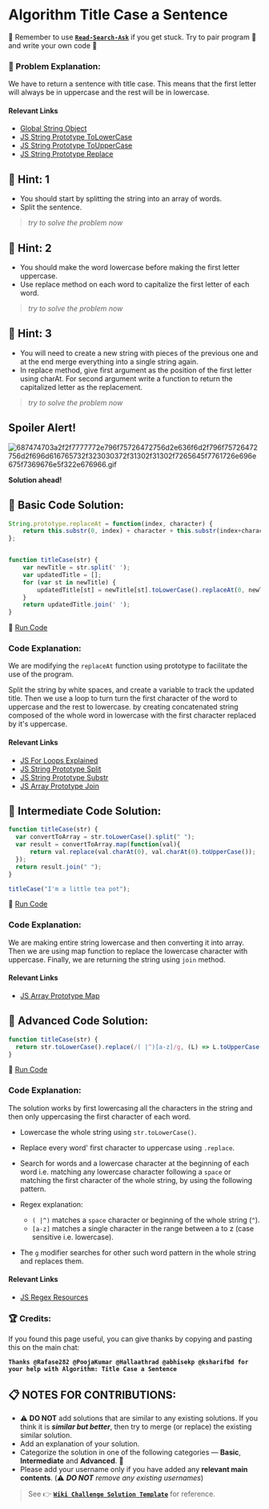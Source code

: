 # Algorithm Title Case a Sentence

:triangular_flag_on_post: Remember to use [**`Read-Search-Ask`**](FreeCodeCamp-Get-Help) if you get stuck. Try to pair program :busts_in_silhouette: and write your own code :pencil:

### :checkered_flag: Problem Explanation:

We have to return a sentence with title case. This means that the first letter will always be in uppercase and the rest will be in lowercase.

#### Relevant Links

- [Global String Object](https://developer.mozilla.org/en-US/docs/Web/JavaScript/Reference/Global_Objects/String)
- [JS String Prototype ToLowerCase](JS-String-Prototype-ToLowerCase)
- [JS String Prototype ToUpperCase](JS-String-Prototype-ToUpperCase)
- [JS String Prototype Replace](JS-String-Prototype-Replace)

## :speech_balloon: Hint: 1

- You should start by splitting the string into an array of words.
- Split the sentence.

> _try to solve the problem now_

## :speech_balloon: Hint: 2

- You should make the word lowercase before making the first letter uppercase.
- Use replace method on each word to capitalize the first letter of each word.

> _try to solve the problem now_

## :speech_balloon: Hint: 3

- You will need to create a new string with pieces of the previous one and at the end merge everything into a single string again.
- In replace method, give first argument as the position of the first letter using charAt. For second argument write a function to return the capitalized letter as the replacement.

> _try to solve the problem now_

## Spoiler Alert!

![687474703a2f2f7777772e796f75726472756d2e636f6d2f796f75726472756d2f696d616765732f323030372f31302f31302f7265645f7761726e696e675f7369676e5f322e676966.gif](https://files.gitter.im/FreeCodeCamp/Wiki/nlOm/thumb/687474703a2f2f7777772e796f75726472756d2e636f6d2f796f75726472756d2f696d616765732f323030372f31302f31302f7265645f7761726e696e675f7369676e5f322e676966.gif)

**Solution ahead!**

## :beginner: Basic Code Solution:

```javascript
String.prototype.replaceAt = function(index, character) {
    return this.substr(0, index) + character + this.substr(index+character.length);
};


function titleCase(str) {
    var newTitle = str.split(' ');
    var updatedTitle = [];
    for (var st in newTitle) {
        updatedTitle[st] = newTitle[st].toLowerCase().replaceAt(0, newTitle[st].charAt(0).toUpperCase());
    }
    return updatedTitle.join(' ');
}
```

:rocket: [Run Code](https://repl.it/CLjU/8)

### Code Explanation:

We are modifying the `replaceAt` function using prototype to facilitate the use of the program.

Split the string by white spaces, and create a variable to track the updated title. Then we use a loop to turn turn the first character of the word to uppercase and the rest to lowercase. by creating concatenated string composed of the whole word in lowercase with the first character replaced by it's uppercase.

#### Relevant Links

- [JS For Loops Explained](JS-For-Loops-Explained)
- [JS String Prototype Split](JS-String-Prototype-Split)
- [JS String Prototype Substr](JS-String-Prototype-Substr)
- [JS Array Prototype Join](JS-Array-Prototype-Join)

## :sunflower: Intermediate Code Solution:

```javascript
function titleCase(str) {
  var convertToArray = str.toLowerCase().split(" ");
  var result = convertToArray.map(function(val){
      return val.replace(val.charAt(0), val.charAt(0).toUpperCase());
  });
  return result.join(" ");
}

titleCase("I'm a little tea pot");
```

:rocket: [Run Code](https://repl.it/CLjU/9)

### Code Explanation:

We are making entire string lowercase and then converting it into array. Then we are using map function to replace the lowercase character with uppercase. Finally, we are returning the string using `join` method.

#### Relevant Links

- [JS Array Prototype Map](JS-Array-Prototype-Map)

## :rotating_light: Advanced Code Solution:

```javascript
function titleCase(str) {
  return str.toLowerCase().replace(/( |^)[a-z]/g, (L) => L.toUpperCase());
}
```

:rocket: [Run Code](https://repl.it/CLjU/14)

### Code Explanation:

The solution works by first lowercasing all the characters in the string and then only uppercasing the first character of each word.
- Lowercase the whole string using `str.toLowerCase()`.
- Replace every word' first character to uppercase using `.replace`.
- Search for words and a lowercase character at the beginning of each word i.e. matching any lowercase character following a `space` or matching the first character of the whole string, by using the following pattern.
- Regex explanation:

  - `( |^)` matches a `space` character or beginning of the whole string (`^`).
  - `[a-z]` matches a single character in the range between a to z (case sensitive i.e. lowercase).

- The `g` modifier searches for other such word pattern in the whole string and replaces them.

#### Relevant Links

- [JS Regex Resources](JS-Regex-Resources)

### :trophy: Credits:

If you found this page useful, you can give thanks by copying and pasting this on the main chat:

**`Thanks @Rafase282 @PoojaKumar @Hallaathrad @abhisekp @ksharifbd for your help with Algorithm: Title Case a Sentence`**

## :clipboard: NOTES FOR CONTRIBUTIONS:

- :warning: **DO NOT** add solutions that are similar to any existing solutions. If you think it is **_similar but better_**, then try to merge (or replace) the existing similar solution.
- Add an explanation of your solution.
- Categorize the solution in one of the following categories &mdash; **Basic**, **Intermediate** and **Advanced**. :traffic_light:
- Please add your username only if you have added any **relevant main contents**. (:warning: **_DO NOT_** _remove any existing usernames_)

> See :point_right: [**`Wiki Challenge Solution Template`**](Wiki-Template-Challenge-Solution) for reference.
